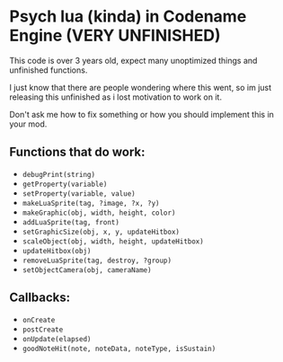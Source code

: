# Psych lua (kinda) in Codename Engine (VERY UNFINISHED)

This code is over 3 years old, expect many unoptimized things and unfinished functions.

I just know that there are people wondering where this went, so im just releasing this unfinished as i lost motivation to work on it.

Don't ask me how to fix something or how you should implement this in your mod.

## Functions that do work:

- `debugPrint(string)`
- `getProperty(variable)`
- `setProperty(variable, value)`
- `makeLuaSprite(tag, ?image, ?x, ?y)`
- `makeGraphic(obj, width, height, color)`
- `addLuaSprite(tag, front)`
- `setGraphicSize(obj, x, y, updateHitbox)`
- `scaleObject(obj, width, height, updateHitbox)`
- `updateHitbox(obj)`
- `removeLuaSprite(tag, destroy, ?group)`
- `setObjectCamera(obj, cameraName)`


## Callbacks:
- `onCreate`
- `postCreate`
- `onUpdate(elapsed)`
- `goodNoteHit(note, noteData, noteType, isSustain)`
